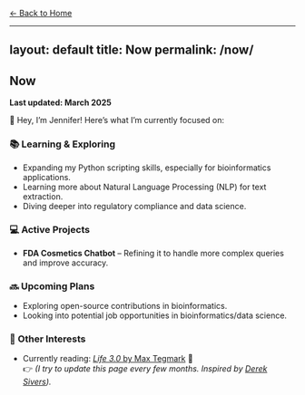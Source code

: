 [← Back to Home](/)

---
layout: default
title: Now
permalink: /now/
---

## Now  

**Last updated: March 2025**  

👋 Hey, I’m Jennifer! Here’s what I’m currently focused on:  

### 📚 Learning & Exploring  
- Expanding my Python scripting skills, especially for bioinformatics applications.  
- Learning more about Natural Language Processing (NLP) for text extraction.  
- Diving deeper into regulatory compliance and data science.  

### 💻 Active Projects  
- **FDA Cosmetics Chatbot** – Refining it to handle more complex queries and improve accuracy.    

### 🔜 Upcoming Plans  
- Exploring open-source contributions in bioinformatics.  
- Looking into potential job opportunities in bioinformatics/data science.  

### 🎨 Other Interests  
- Currently reading: [_Life 3.0_ by Max Tegmark](https://www.goodreads.com/book/show/34272565-life-3-0) 📖  
👉 _(I try to update this page every few months. Inspired by [Derek Sivers](https://sivers.org/now))._  
